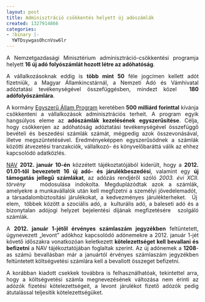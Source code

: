 ```yaml
---
layout: post
title: Adminisztráció csökkentés helyett új adószámlák
created: 1327914866
categories:
- !binary |-
  YWTDsywgasOhcnVsw6lr
---
```

<p style="text-align: justify;">A Nemzetgazdasági Minisztérium adminisztráció-csökkentési programja helyett <strong>16 új adó folyószámlát hozott létre az adóhatóság</strong>.</p><p style="text-align: justify;">A vállalkozásoknak eddig is <strong>több mint 50</strong> féle jogcímen kellett adót fizetniük, a Magyar Államkincstárnál, a Nemzeti Adó és Vámhivatal adóztatási tevékenységével összefüggésben, mindezt közel&nbsp; <strong>180 adófolyószámlára</strong>.</p><p style="text-align: justify;">A kormány <a href="http://egyszeruallam.kormany.hu/" target="_blank" title="Egyszerű Állam Vállalkozói Bürokráciacsökkentő Program">Egyszerű Állam Program</a> keretében <strong>500 milliárd forinttal</strong> kívánja csökkenteni a vállalkozások adminisztrációs terheit. A program egyik hangsúlyos eleme az <strong>adószámlák kezelésének</strong> <strong>egyszerűsítése</strong>. Célja, hogy csökkenjen az adóhatóság adóztatási tevékenységével összefüggő bevételi és beszedési számlák számát, mégpedig azok összevonásával, illetve megszüntetésével. Eredményeképpen egyszerűsödnek a számlák közötti átvezetési tranzakciók, vállalkozó- és könyvelőbaráttá válik az ehhez kapcsolódó adatközlés.</p><p style="text-align: justify;"><a href="http://nav.gov.hu/magyar_oldalak/szamlaszamok/szamlaszamok" target="_blank" title="NAV adóztatási számlaszámok és adónemek 2012. január 12-től érvényes jegyzéke">NAV</a> <strong>2012. január 10-én</strong> közzétett tájékoztatójából kiderült, hogy a <strong>2012. 01.01-től bevezetett 16 új adó- és járulékbeszedési</strong>, valamint egy <strong>új támogatás jellegű számlákat</strong>, az adózás rendjéről szóló <em>2003. évi XCII. törvény</em>&nbsp;&nbsp; módosulása indokolta. Megduplázódtak azok a számlák, amelyekre a munkavállalók után kell megfizetni a személyi jövedelemadót,&nbsp; a társadalombiztosítási járulékokat, a kedvezményes járulékterheket.&nbsp; Új&nbsp; elem,&nbsp; többek között a szociális adó, a&nbsp; kulturális adó, a baleseti adó és a bizonytalan adójogi helyzet bejelentési díjának megfizetésére&nbsp; szolgáló számlák.</p><p style="text-align: justify;">A <strong>2012. január 1-jétől érvényes számlaszám jegyzékben</strong> feltüntetett, úgynevezett „levont” adókhoz kapcsolódó adónemekre a 2012. január 1-jét követő időszakra vonatkozóan keletkezett <strong>kötelezettséget kell bevallani és befizetni</strong> a NAV tájékoztatójában foglaltak szerint. Az új adónemek a <strong>1208</strong>-as számú bevallásban már a januártól érvényes számlaszám jegyzékben feltüntetett költségvetési számlára kell a bevallott összeget befizetni.</p><p style="text-align: justify;">A korábban kiadott csekkek továbbra is felhasználhatóak, tekintettel arra, hogy a költségvetési számla megnevezésének változása nem érinti az adózók fizetési kötelezettségeit, a levont járulékot fizető adózók pedig átutalással teljesítik kötelezettségüket.</p>
